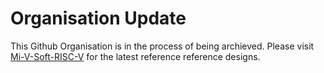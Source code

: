 # Organisation Update
This Github Organisation is in the process of being archieved. Please visit [Mi-V-Soft-RISC-V](https://github.com/Mi-V-Soft-RISC-V) for the latest reference reference designs. 
